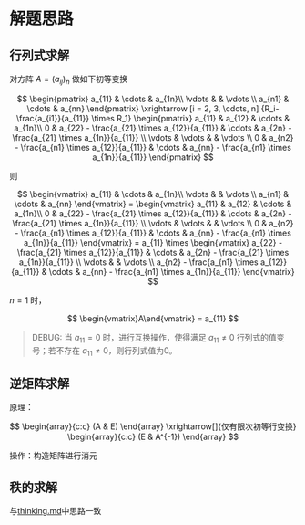 # 解题思路

## 行列式求解

对方阵 $A = (a_{ij})_n$ 做如下初等变换

$$
\begin{pmatrix}
a_{11} & \cdots & a_{1n}\\
\vdots &  & \vdots \\
a_{n1} & \cdots & a_{nn}
\end{pmatrix}
\xrightarrow
[i = 2, 3, \cdots, n]
{R_i-\frac{a_{i1}}{a_{11}} \times R_1}
\begin{pmatrix}
a_{11} & a_{12} & \cdots & a_{1n}\\
0 & a_{22} - \frac{a_{21} \times a_{12}}{a_{11}} & \cdots & a_{2n} - \frac{a_{21} \times a_{1n}}{a_{11}} \\
\vdots & \vdots  &   & \vdots \\
0 & a_{n2} - \frac{a_{n1} \times a_{12}}{a_{11}} & \cdots & a_{nn} - \frac{a_{n1} \times a_{1n}}{a_{11}}
\end{pmatrix}
$$

则

$$
\begin{vmatrix}
a_{11} & \cdots & a_{1n}\\
\vdots &  & \vdots \\
a_{n1} & \cdots & a_{nn}
\end{vmatrix} =
\begin{vmatrix}
a_{11} & a_{12} & \cdots & a_{1n}\\
0 & a_{22} - \frac{a_{21} \times a_{12}}{a_{11}} & \cdots & a_{2n} - \frac{a_{21} \times a_{1n}}{a_{11}} \\
\vdots & \vdots  &   & \vdots \\
0 & a_{n2} - \frac{a_{n1} \times a_{12}}{a_{11}} & \cdots & a_{nn} - \frac{a_{n1} \times a_{1n}}{a_{11}}
\end{vmatrix} = a_{11} \times
\begin{vmatrix}
a_{22} - \frac{a_{21} \times a_{12}}{a_{11}} & \cdots & a_{2n} - \frac{a_{21} \times a_{1n}}{a_{11}} \\
\vdots  &   & \vdots \\
a_{n2} - \frac{a_{n1} \times a_{12}}{a_{11}} & \cdots & a_{nn} - \frac{a_{n1} \times a_{1n}}{a_{11}}
\end{vmatrix}
$$

$n = 1$ 时，

$$
\begin{vmatrix}A\end{vmatrix}
= a_{11}
$$

> DEBUG: 当 $a_{11} = 0$ 时，进行互换操作，使得满足 $a_{11} \neq 0$ 行列式的值变号；若不存在 $a_{11} \neq 0$，则行列式值为0。

## 逆矩阵求解

原理：

$$
\begin{array}{c:c} (A & E) \end{array}
\xrightarrow[]{仅有限次初等行变换}
\begin{array}{c:c} (E & A^{-1}) \end{array}
$$

操作：构造矩阵进行消元

## 秩的求解

与[thinking.md](doc/thinking.md)中思路一致
